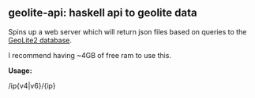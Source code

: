 ## geolite-api: haskell api to geolite data
Spins up a web server which will return json files based on queries to the [GeoLite2 database](https://dev.maxmind.com/geoip/geoip2/geolite2/).

I recommend having ~4GB of free ram to use this.

**Usage:**

/ip{v4|v6}/{ip}